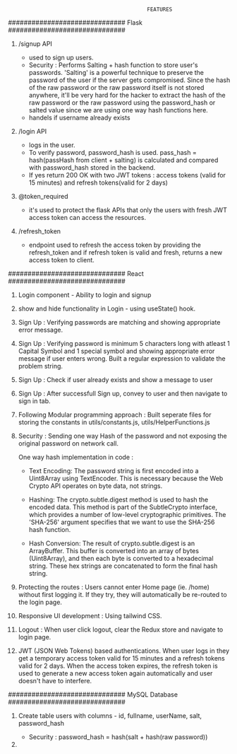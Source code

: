                                                 FEATURES

##############################
Flask
##############################

1. /signup API

   - used to sign up users.
   - Security : Performs Salting + hash function to store user's passwords. 'Salting' is a powerful technique to preserve the password of the user if the server gets compromised. Since the hash of the raw password or the raw password itself is not stored anywhere, it'll be very hard for the hacker to extract the hash of the raw password or the raw password using the password_hash or salted value since we are using one way hash functions here.
   - handels if username already exists

2. /login API
   - logs in the user.
   - To verify password, password_hash is used. pass_hash = hash(passHash from client + salting) is calculated and compared with password_hash stored in the backend.
   - If yes return 200 OK with two JWT tokens : access tokens (valid for 15 minutes) and refresh tokens(valid for 2 days)
3. @token_required

   - it's used to protect the flask APIs that only the users with fresh JWT access token can access the resources.

4. /refresh_token
   - endpoint used to refresh the access token by providing the refresh_token and if refresh token is valid and fresh,
     returns a new access token to client.

##############################
React
##############################

1. Login component - Ability to login and signup
2. show and hide functionality in Login - using useState() hook.
3. Sign Up : Verifying passwords are matching and showing appropriate error message.
4. Sign Up : Verifying password is minimum 5 characters long with atleast 1 Capital Symbol and 1 special symbol and showing appropriate error message if user enters wrong. Built a regular expression to validate the problem string.
5. Sign Up : Check if user already exists and show a message to user
6. Sign Up : After successfull Sign up, convey to user and then navigate to sign in tab.
7. Following Modular programming approach : Built seperate files for storing the constants in utils/constants.js, utils/HelperFunctions.js
8. Security : Sending one way Hash of the password and not exposing the original password on network call.

   One way hash implementation in code :

   - Text Encoding: The password string is first encoded into a Uint8Array using TextEncoder. This is necessary because the Web Crypto API operates on byte data, not strings.

   - Hashing: The crypto.subtle.digest method is used to hash the encoded data. This method is part of the SubtleCrypto interface, which provides a number of low-level cryptographic primitives. The 'SHA-256' argument specifies that we want to use the SHA-256 hash function.

   - Hash Conversion: The result of crypto.subtle.digest is an ArrayBuffer. This buffer is converted into an array of bytes (Uint8Array), and then each byte is converted to a hexadecimal string. These hex strings are concatenated to form the final hash string.

9. Protecting the routes : Users cannot enter Home page (ie. /home) without first logging it. If they try, they will automatically be re-routed to the login page.
10. Responsive UI development : Using tailwind CSS.
11. Logout : When user click logout, clear the Redux store and navigate to login page.
12. JWT (JSON Web Tokens) based authentications. When user logs in they get a temporary access token valid for 15 minutes and a refresh tokens valid for 2 days. When the access token expires, the refresh token is used to generate a new access token again automatically and user doesn't have to interfere.

##############################
MySQL Database
##############################

1. Create table users with columns - id, fullname, userName, salt, password_hash

   - Security : password_hash = hash(salt + hash(raw password))

2.
